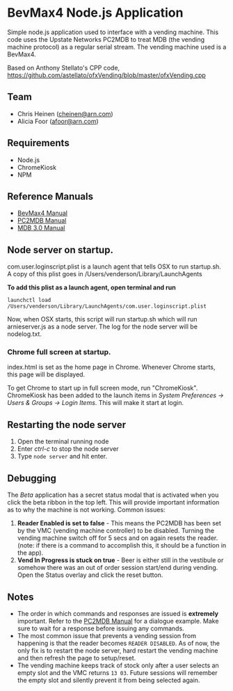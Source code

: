 # BevMax4 Node.js Application

Simple node.js application used to interface with a vending machine. This code uses the Upstate Networks PC2MDB to treat MDB (the vending machine protocol) as a regular serial stream. The vending machine used is a BevMax4.

Based on Anthony Stellato's CPP code, https://github.com/astellato/ofxVending/blob/master/ofxVending.cpp

## Team
* Chris Heinen (cheinen@arn.com)
* Alicia Foor (afoor@arn.com)

## Requirements
* Node.js
* ChromeKiosk
* NPM

## Reference Manuals

* [BevMax4 Manual](https://www.azdes.gov/InternetFiles/RSAVendingManuals/pdf/bevmax_4_5800_operators_manual.pdf)
* [PC2MDB Manual](https://www.google.com/url?sa=t&rct=j&q=&esrc=s&source=web&cd=2&cad=rja&uact=8&ved=0CCQQFjAB&url=http%3A%2F%2Fwww.upstatenetworks.com%2FPC2MDB%25202.06.pdf&ei=zntiVMTzBtWOsQTiwIH4BQ&usg=AFQjCNFRTs-Xoj7P9dX0MdlXGnSIFLRoOg&sig2=p43bksXuZwguvxwFtkdTkQ&bvm=bv.79189006,d.cWc)
* [MDB 3.0 Manual](http://www.vending.org/technical/MDB_3.0.pdf)

## Node server on startup.

com.user.loginscript.plist is a launch agent that tells OSX to run startup.sh. A copy of this plist goes in /Users/venderson/Library/LaunchAgents

**To add this plist as a launch agent, open terminal and run**

`launchctl load /Users/venderson/Library/LaunchAgents/com.user.loginscript.plist`

Now, when OSX starts, this script will run startup.sh which will run arnieserver.js as a node server. The log for the node server will be nodelog.txt.


### Chrome full screen at startup.


index.html is set as the home page in Chrome. Whenever Chrome starts, this page will be displayed.

To get Chrome to start up in full screen mode, run "ChromeKiosk". ChromeKiosk has been added to the launch items in *System Preferences -> Users & Groups -> Login Items*. This will make it start at login.

## Restarting the node server
1. Open the terminal running node
2. Enter *ctrl-c* to stop the node server
3. Type `node server` and hit enter.

## Debugging

The <em>Beta</em> application has a secret status modal that is activated when you click the beta ribbon in the top left. This will provide important information as to why the machine is not working. Common issues:

1. <strong>Reader Enabled is set to false</strong> - This means the PC2MDB has been set by the VMC (vending machine controller) to be disabled. Turning the vending machine switch off for 5 secs and on again resets the reader. (note: if there is a command to accomplish this, it should be a function in the app).
2. <strong>Vend In Progress is stuck on true</strong> - Beer is either still in the vestibule or somehow there was an out of order session start/end during vending. Open the Status overlay and click the reset button.

## Notes
* The order in which commands and responses are issued is <strong>extremely</strong> important. Refer to the [PC2MDB Manual](https://www.google.com/url?sa=t&rct=j&q=&esrc=s&source=web&cd=2&cad=rja&uact=8&ved=0CCQQFjAB&url=http%3A%2F%2Fwww.upstatenetworks.com%2FPC2MDB%25202.06.pdf&ei=zntiVMTzBtWOsQTiwIH4BQ&usg=AFQjCNFRTs-Xoj7P9dX0MdlXGnSIFLRoOg&sig2=p43bksXuZwguvxwFtkdTkQ&bvm=bv.79189006,d.cWc) for a dialogue example. Make sure to wait for a response before issuing any commands.
* The most common issue that prevents a vending session from happening is that the reader becomes `READER DISABLED`. As of now, the only fix is to restart the node server, hard restart the vending machine and then refresh the page to setup/reset.
* The vending machine keeps track of stock only after a user selects an empty slot and the VMC returns `13 03`. Future sessions will remember the empty slot and silently prevent it from being selected again.
